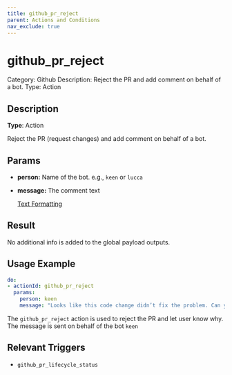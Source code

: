 ```yaml
---
title: github_pr_reject
parent: Actions and Conditions
nav_exclude: true
---
```


# github_pr_reject

Category: Github
Description: Reject the PR and add comment on behalf of a bot.
Type: Action

## Description

**Type**: Action

Reject the PR (request changes) and add comment on behalf of a bot.

## Params

- **person:** Name of the bot. e.g., `keen` or `lucca`
- **message:** The comment text
    
    [Text Formatting](../Text%20Formatting.md)
    

## Result

No additional info is added to the global payload outputs.

## Usage Example

```yaml
do:
- actionId: github_pr_reject
  params:
    person: keen
    message: "Looks like this code change didn’t fix the problem. Can you take a second look?"
```

The `github_pr_reject` action is used to reject the PR and let user know why. The message is sent on behalf of the bot `keen`

## Relevant Triggers

- `github_pr_lifecycle_status`